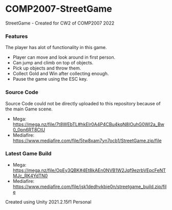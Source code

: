 # COMP2007-StreetGame
StreetGame - Created for CW2 of COMP2007 2022

### Features

The player has alot of functionality in this game.

- Player can move and look around in first person.
- Can jump and climb on top of objects.
- Pick up objects and throw them.
- Collect Gold and Win after collecting enough.
- Pause the game using the ESC key.

### Source Code

Source Code could not be directly uploaded to this repository because of the main Game scene.

- Mega: https://mega.nz/file/7t8WEbTL#hkElr0A4P4CBu4kqN8lOuhG0Wl2a_Bw0_0pn6RT8CtU
- Mediafire: https://www.mediafire.com/file/5tw8xam7yn7ocb1/StreetGame.zip/file

### Latest Game Build

- Mega: https://mega.nz/file/OpEy3QBK#4Et8kAEn0NVB1W2Jqf9ezrbVEpcFeNTMJc_RK4YdTN0
- Mediafire: https://www.mediafire.com/file/jsk1dedhvkbie0n/streetgame_build.zip/file

Created using Unity 2021.2.15f1 Personal
